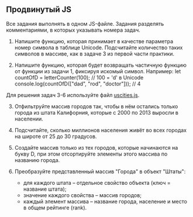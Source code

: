 ## Продвинутый JS

Все задания выполнять в одном JS-файле. Задания разделять комментариями, в которых указывать номера задач.

1. Напишите функцию, которая принимает в качестве параметра номер символа в таблице Unicode. Подсчитайте количество таких символов в массиве, как в задаче 3 из первой части практики.

2. Напишите функцию, которая будет возвращать частичную функцию от функции из задачи 1, фиксируя искомый символ. Например:
let countOfD = letterCounter(100);	// 100 = 'd' в Unicode
console.log(countOfD(["dad", "rod", "doctor"])); // 4

Для решения задач 3-6 используйте файл [uscities.js](src/uscities.js).

3. Отфильтруйте массив городов так, чтобы в нём остались только города из штата Калифорния, которые с 2000 по 2013 выросли в населении.

4. Подсчитайте, сколько миллионов населения живёт во всех городах на широте от 25 до 30 градусов.

5. Создайте массив только из тех городов, которые начинаются на букву D, при этом отсортируйте элементы этого массива по названию города.

6. Преобразуйте представленный массив "Города" в объект "Штаты":
	* для каждого штата – отдельное свойство объекта (ключ = название штата);
	* значение каждого свойства – массив городов;
	* каждый элемент массива – название города, население и место в общем рейтинге (rank).
